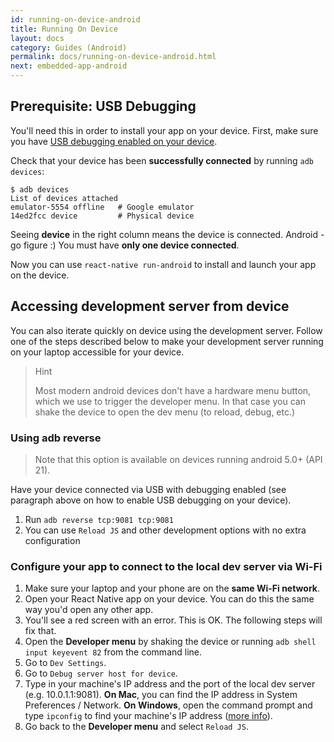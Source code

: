```yaml
---
id: running-on-device-android
title: Running On Device
layout: docs
category: Guides (Android)
permalink: docs/running-on-device-android.html
next: embedded-app-android
---
```


## Prerequisite: USB Debugging

You'll need this in order to install your app on your device. First, make sure you have [USB debugging enabled on your device](https://www.google.com/search?q=android+Enable+USB+debugging).

Check that your device has been **successfully connected** by running `adb devices`:

    $ adb devices
    List of devices attached
    emulator-5554 offline   # Google emulator
    14ed2fcc device         # Physical device

Seeing **device** in the right column means the device is connected. Android - go figure :) You must have **only one device connected**.

Now you can use `react-native run-android` to install and launch your app on the device.

## Accessing development server from device

You can also iterate quickly on device using the development server. Follow one of the steps described below to make your development server running on your laptop accessible for your device.

> Hint
>
> Most modern android devices don't have a hardware menu button, which we use to trigger the developer menu. In that case you can shake the device to open the dev menu (to reload, debug, etc.)

### Using adb reverse

> Note that this option is available on devices running android 5.0+ (API 21).

Have your device connected via USB with debugging enabled (see paragraph above on how to enable USB debugging on your device).

1. Run `adb reverse tcp:9081 tcp:9081`
2. You can use `Reload JS` and other development options with no extra configuration

### Configure your app to connect to the local dev server via Wi-Fi

1. Make sure your laptop and your phone are on the **same Wi-Fi network**.
2. Open your React Native app on your device. You can do this the same way you'd open any other app.
3. You'll see a red screen with an error. This is OK. The following steps will fix that.
4. Open the **Developer menu** by shaking the device or running `adb shell input keyevent 82` from the command line.
5. Go to `Dev Settings`.
6. Go to `Debug server host for device`.
7. Type in your machine's IP address and the port of the local dev server (e.g. 10.0.1.1:9081). **On Mac**, you can find the IP address in System Preferences / Network. **On Windows**, open the command prompt and type `ipconfig` to find your machine's IP address ([more info](http://windows.microsoft.com/en-us/windows/using-command-line-tools-networking-information)).
8. Go back to the **Developer menu** and select `Reload JS`.
